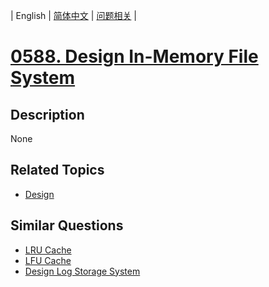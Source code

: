 
| English | [简体中文](README.md) | [问题相关](QUESTION.md) |
# [0588. Design In-Memory File System](https://leetcode-cn.com/problems/design-in-memory-file-system/)
## Description
None
## Related Topics
- [Design](https://leetcode-cn.com/tag/design)
## Similar Questions
- [LRU Cache](../0146/README_EN.md)
- [LFU Cache](../0460/README_EN.md)
- [Design Log Storage System](../0635/README_EN.md)
